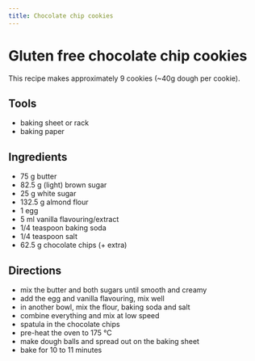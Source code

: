 ```yaml
---
title: Chocolate chip cookies
---
```


# Gluten free chocolate chip cookies

This recipe makes approximately 9 cookies (~40g dough per cookie).

## Tools

- baking sheet or rack
- baking paper

## Ingredients

- 75 g butter
- 82.5 g (light) brown sugar
- 25 g white sugar
- 132.5 g almond flour
- 1 egg
- 5 ml vanilla flavouring/extract
- 1/4 teaspoon baking soda
- 1/4 teaspoon salt
- 62.5 g chocolate chips (+ extra)

## Directions

- mix the butter and both sugars until smooth and creamy
- add the egg and vanilla flavouring, mix well
- in another bowl, mix the flour, baking soda and salt
- combine everything and mix at low speed
- spatula in the chocolate chips
- pre-heat the oven to 175 °C
- make dough balls and spread out on the baking sheet
- bake for 10 to 11 minutes
